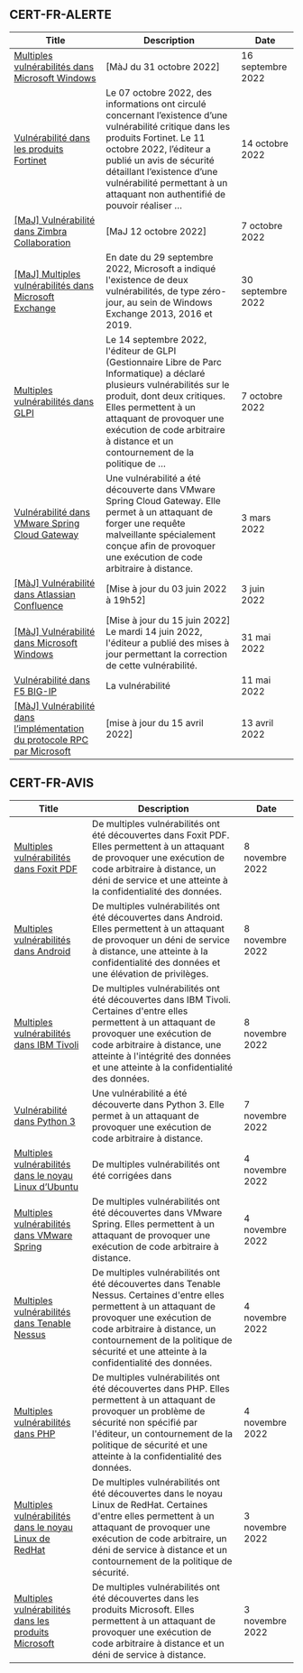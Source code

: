 
## CERT-FR-ALERTE
|Title|Description|Date|
|---|---|---|
| [Multiples vulnérabilités dans Microsoft Windows](https://www.cert.ssi.gouv.fr/alerte/CERTFR-2022-ALE-007/) | [MàJ du 31 octobre 2022] | 16 septembre 2022 |
| [Vulnérabilité dans les produits Fortinet](https://www.cert.ssi.gouv.fr/alerte/CERTFR-2022-ALE-011/) | Le 07 octobre 2022, des informations ont circulé concernant l’existence d’une vulnérabilité critique dans les produits Fortinet. Le 11 octobre 2022, l’éditeur a publié un avis de sécurité détaillant l’existence d’une vulnérabilité permettant à un attaquant non authentifié de pouvoir réaliser … | 14 octobre 2022 |
| [[MaJ] Vulnérabilité dans Zimbra Collaboration](https://www.cert.ssi.gouv.fr/alerte/CERTFR-2022-ALE-009/) | [MaJ 12 octobre 2022]  | 7 octobre 2022 |
| [[MaJ] Multiples vulnérabilités dans Microsoft Exchange](https://www.cert.ssi.gouv.fr/alerte/CERTFR-2022-ALE-008/) | En date du 29 septembre 2022, Microsoft a indiqué l'existence de deux vulnérabilités, de type zéro-jour, au sein de Windows Exchange 2013, 2016 et 2019. | 30 septembre 2022 |
| [Multiples vulnérabilités dans GLPI](https://www.cert.ssi.gouv.fr/alerte/CERTFR-2022-ALE-010/) | Le 14 septembre 2022, l'éditeur de GLPI (Gestionnaire Libre de Parc Informatique) a déclaré plusieurs vulnérabilités sur le produit, dont deux critiques. Elles permettent à un attaquant de provoquer une exécution de code arbitraire à distance et un contournement de la politique de … | 7 octobre 2022 |
| [Vulnérabilité dans VMware Spring Cloud Gateway](https://www.cert.ssi.gouv.fr/alerte/CERTFR-2022-ALE-002/) | Une vulnérabilité a été découverte dans VMware Spring Cloud Gateway. Elle permet à un attaquant de forger une requête malveillante spécialement conçue afin de provoquer une exécution de code arbitraire à distance. | 3 mars 2022 |
| [[MàJ] Vulnérabilité dans Atlassian Confluence](https://www.cert.ssi.gouv.fr/alerte/CERTFR-2022-ALE-006/) | [Mise à jour du 03 juin 2022 à 19h52] | 3 juin 2022 |
| [[MàJ] Vulnérabilité dans Microsoft Windows](https://www.cert.ssi.gouv.fr/alerte/CERTFR-2022-ALE-005/) | [Mise à jour du 15 juin 2022] Le mardi 14 juin 2022, l'éditeur a publié des mises à jour permettant la correction de cette vulnérabilité.  | 31 mai 2022 |
| [Vulnérabilité dans F5 BIG-IP](https://www.cert.ssi.gouv.fr/alerte/CERTFR-2022-ALE-004/) | La vulnérabilité  | 11 mai 2022 |
| [[MàJ] Vulnérabilité dans l’implémentation du protocole RPC par Microsoft](https://www.cert.ssi.gouv.fr/alerte/CERTFR-2022-ALE-003/) | [mise à jour du 15 avril 2022] | 13 avril 2022 |
## CERT-FR-AVIS
|Title|Description|Date|
|---|---|---|
| [Multiples vulnérabilités dans Foxit PDF](https://www.cert.ssi.gouv.fr/avis/CERTFR-2022-AVI-999/) | De multiples vulnérabilités ont été découvertes dans Foxit PDF. Elles permettent à un attaquant de provoquer une exécution de code arbitraire à distance, un déni de service et une atteinte à la confidentialité des données. | 8 novembre 2022 |
| [Multiples vulnérabilités dans Android](https://www.cert.ssi.gouv.fr/avis/CERTFR-2022-AVI-998/) | De multiples vulnérabilités ont été découvertes dans Android. Elles permettent à un attaquant de provoquer un déni de service à distance, une atteinte à la confidentialité des données et une élévation de privilèges. | 8 novembre 2022 |
| [Multiples vulnérabilités dans IBM Tivoli](https://www.cert.ssi.gouv.fr/avis/CERTFR-2022-AVI-997/) | De multiples vulnérabilités ont été découvertes dans IBM Tivoli. Certaines d'entre elles permettent à un attaquant de provoquer une exécution de code arbitraire à distance, une atteinte à l'intégrité des données et une atteinte à la confidentialité des données. | 8 novembre 2022 |
| [Vulnérabilité dans Python 3](https://www.cert.ssi.gouv.fr/avis/CERTFR-2022-AVI-996/) | Une vulnérabilité a été découverte dans Python 3. Elle permet à un attaquant de provoquer une exécution de code arbitraire à distance. | 7 novembre 2022 |
| [Multiples vulnérabilités dans le noyau Linux d’Ubuntu](https://www.cert.ssi.gouv.fr/avis/CERTFR-2022-AVI-995/) | De multiples vulnérabilités ont été corrigées dans  | 4 novembre 2022 |
| [Multiples vulnérabilités dans VMware Spring](https://www.cert.ssi.gouv.fr/avis/CERTFR-2022-AVI-994/) | De multiples vulnérabilités ont été découvertes dans VMware Spring. Elles permettent à un attaquant de provoquer une exécution de code arbitraire à distance. | 4 novembre 2022 |
| [Multiples vulnérabilités dans Tenable Nessus](https://www.cert.ssi.gouv.fr/avis/CERTFR-2022-AVI-993/) | De multiples vulnérabilités ont été découvertes dans Tenable Nessus. Certaines d'entre elles permettent à un attaquant de provoquer une exécution de code arbitraire à distance, un contournement de la politique de sécurité et une atteinte à la confidentialité des données. | 4 novembre 2022 |
| [Multiples vulnérabilités dans PHP](https://www.cert.ssi.gouv.fr/avis/CERTFR-2022-AVI-992/) | De multiples vulnérabilités ont été découvertes dans PHP. Elles permettent à un attaquant de provoquer un problème de sécurité non spécifié par l'éditeur, un contournement de la politique de sécurité et une atteinte à la confidentialité des données. | 4 novembre 2022 |
| [Multiples vulnérabilités dans le noyau Linux de RedHat](https://www.cert.ssi.gouv.fr/avis/CERTFR-2022-AVI-991/) | De multiples vulnérabilités ont été découvertes dans le noyau Linux de RedHat. Certaines d'entre elles permettent à un attaquant de provoquer une exécution de code arbitraire, un déni de service à distance et un contournement de la politique de sécurité. | 3 novembre 2022 |
| [Multiples vulnérabilités dans les produits Microsoft](https://www.cert.ssi.gouv.fr/avis/CERTFR-2022-AVI-990/) | De multiples vulnérabilités ont été découvertes dans les produits Microsoft. Elles permettent à un attaquant de provoquer une exécution de code arbitraire à distance et un déni de service à distance. | 3 novembre 2022 |
